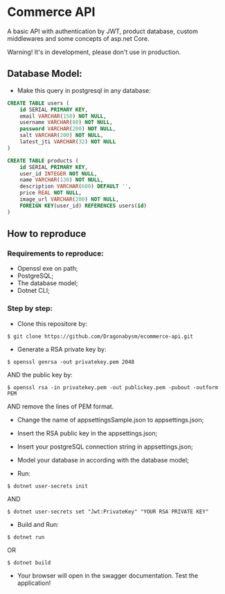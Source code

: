 # Commerce API

A basic API with authentication by JWT, product database, custom middlewares and some concepts of asp.net Core.

Warning! It's in development, please don't use in production.

## Database Model:

- Make this query in postgresql in any database:
```SQL
CREATE TABLE users (
    id SERIAL PRIMARY KEY,
    email VARCHAR(150) NOT NULL,
    username VARCHAR(80) NOT NULL,
    password VARCHAR(200) NOT NULL,
    salt VARCHAR(200) NOT NULL,
    latest_jti VARCHAR(32) NOT NULL
)

CREATE TABLE products (
    id SERIAL PRIMARY KEY,
    user_id INTEGER NOT NULL,
    name VARCHAR(130) NOT NULL,
    description VARCHAR(600) DEFAULT '',
    price REAL NOT NULL,
    image_url VARCHAR(200) NOT NULL,
    FOREIGN KEY(user_id) REFERENCES users(id)
)
```

## How to reproduce

### Requirements to reproduce:

- Openssl exe on path;
- PostgreSQL;
- The database model;
- Dotnet CLI;

### Step by step:

- Clone this repositore by:

```shell
$ git clone https://github.com/Dragonabysm/ecommerce-api.git
```

- Generate a RSA private key by:
```shell
$ openssl genrsa -out privatekey.pem 2048
```
AND the public key by:
```shell
$ openssl rsa -in privatekey.pem -out publickey.pem -pubout -outform PEM
```

AND remove the lines of PEM format.

- Change the name of appsettingsSample.json to appsettings.json;

- Insert the RSA public key in the appsettings.json;

- Insert your postgreSQL connection string in appsettings.json;

- Model your database in according with the database model;

- Run:
```shell
$ dotnet user-secrets init
```
AND 
```shell
$ dotnet user-secrets set "Jwt:PrivateKey" "YOUR RSA PRIVATE KEY"
```

- Build and Run:
```shell
$ dotnet run
```
OR
```shell
$ dotnet build
```

- Your browser will open in the swagger documentation. Test the application!